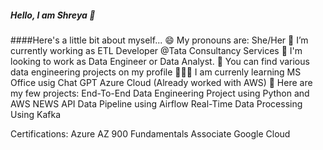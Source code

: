 ##### Hello, I am Shreya 👋<br>
####Here's a little bit about myself...
😄 My pronouns are: She/Her
🔭 I’m currently working as ETL Developer @Tata Consultancy Services
💬 I'm looking to work as Data Engineer or Data Analyst.
🤘 You can find various data engineering projects on my profile
🧑🏻‍🏫 I am currenly learning
            MS Office usig Chat GPT
            Azure Cloud (Already worked with AWS)
🤘 Here are my few projects:
End-To-End Data Engineering Project using Python and AWS
NEWS API Data Pipeline using Airflow
Real-Time Data Processing Using Kafka

Certifications:
    Azure AZ 900 Fundamentals
    Associate Google Cloud
